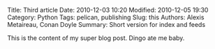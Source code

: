 Title: Third article
Date: 2010-12-03 10:20
Modified: 2010-12-05 19:30
Category: Python
Tags: pelican, publishing
Slug: this
Authors: Alexis Metaireau, Conan Doyle
Summary: Short version for index and feeds

This is the content of my super blog post. Dingo ate me baby.